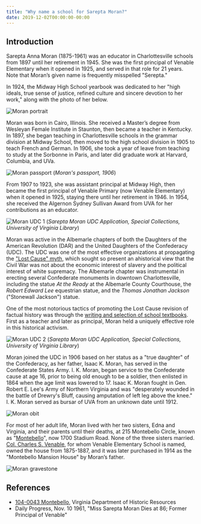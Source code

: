 ```yaml
---
title: "Why name a school for Sarepta Moran?"
date: 2019-12-02T00:00:00-00:00
---
```


## Introduction

Sarepta Anna Moran​ (1875-1961) was an educator in Charlottesville schools from 1897 until her retirement in 1945. She was the first principal of Venable Elementary when it opened in 1925, and served in that role for 21 years. Note that Moran’s given name is frequently misspelled "Serepta."

In 1924, the Midway High School yearbook was dedicated to her "high ideals, true sense of justice, refined culture and sincere devotion to her work," along with the photo of her below.

![Moran portrait](moran_portrait.jpg "Moran portrait")

Moran was born in Cairo, Illinois. She received a Master’s degree from Wesleyan Female Institute in Staunton, then became a teacher in Kentucky. In 1897, she began teaching in Charlottesville schools in the grammar division at Midway School, then moved to the high school division in 1905 to teach French and German. In 1906, she took a year of leave from teaching to study at the Sorbonne in Paris, and later did graduate work at Harvard, Columbia, and UVa. 

![Moran passport](moran_passport.jpg "Moran passport")
(*Moran's passport, 1906*)

From 1907 to 1923, she was assistant principal at Midway High, then became the first principal of Venable Primary (now Venable Elementary) when it opened in 1925, staying there until her retirement in 1946. In 1954, she received the Algernon Sydney Sullivan Award from UVA for her contributions as an educator.

![Moran UDC 1](moran_udc_1.jpg "Moran UDC 1")
(*Sarepta Moran UDC Application, Special Collections, University of Virginia Library*)

Moran was active in the Albemarle chapters of both the Daughters of the American Revolution (DAR) and the United Daughters of the Confederacy (UDC). The UDC was one of the most effective organizations at propagating the ["Lost Cause" myth](https://www.encyclopediavirginia.org/lost_cause_the), which sought so present an ahistorical view that the Civil War was not about the economic interest of slavery and the political interest of white supremacy.  The Albemarle chapter was instrumental in erecting several Confederate monuments in downtown Charlottesville, including the statue ​*At the Ready* at the Albemarle County Courthouse, the *Robert Edward Lee​* equestrian statue, and the *T​homas Jonathan Jackson* ("Stonewall Jackson") statue. 

One of the most notorious tactics of promoting the Lost Cause revision of factual history was through the [writing and selection of school textbooks](https://www.encyclopediavirginia.org/United_Daughters_of_the_Confederacy#its3). First as a teacher and later as principal, Moran held a uniquely effective role in this historical activism. 

![Moran UDC 2](moran_udc_2.jpg "Moran UDC 2")
(*Sarepta Moran UDC Application, Special Collections, University of Virginia Library*)

Moran joined the UDC in 1906 based on her status as a "true daughter" of the Confederacy, as her father, Isaac K. Moran, has served in the Confederate States Army. I. K. Moran, began service to the Confederate cause at age 16, prior to being old enough to be a soldier, then enlisted in 1864 when the age limit was lowered to 17. Isaac K. Moran fought in Gen. Robert E. Lee's Army of Northern Virginia and was "desperately wounded in the battle of Drewry's Bluff, causing amputation of left leg above the knee." I. K. Moran served as bursar of UVA from an unknown date until 1912.

![Moran obit](moran_obit.jpg "Moran obit")

For most of her adult life, Moran lived with her two sisters, Edna and Virginia, and their parents until their deaths, at 215 Montebello Circle, known as "[Montebello](https://en.wikipedia.org/wiki/Montebello_\(Charlottesville,_Virginia\))", now 1700 Stadium Road. None of the three sisters married. [Col. Charles S. Venable](../charles-venable), for whom Venable Elementary School is named, owned the house from 1875-1887, and it was later purchased in 1914 as the "Montebello Mansion House" by Moran’s father.

![Moran gravestone](moran_gravestone.jpg "Moran gravestone")

## References

* [104-0043 Montebello](https://www.dhr.virginia.gov/historic-registers/104-0043/), Virginia Department of Historic Resources
* Daily Progress, Nov. 10 1961, "Miss Sarepta Moran Dies at 86; Former Principal of Venable"